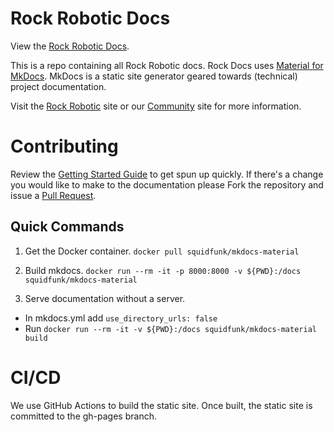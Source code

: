# Rock Robotic Docs

View the [Rock Robotic Docs](https://docs.rockrobotic.com/).

This is a repo containing all Rock Robotic docs. Rock Docs uses [Material for MkDocs](https://squidfunk.github.io/mkdocs-material/). MkDocs is a static site generator geared towards (technical) project documentation.

Visit the [Rock Robotic](https://rockrobotic.com) site or our [Community](https://community.rockrobotic.com) site for more information.


# Contributing

Review the [Getting Started Guide](https://squidfunk.github.io/mkdocs-material/getting-started/) to get spun up quickly. If there's a change you would like to make to the documentation please Fork the repository and issue a [Pull Request](https://docs.github.com/en/github/collaborating-with-issues-and-pull-requests/creating-a-pull-request-from-a-fork).

## Quick Commands

1. Get the Docker container.
`docker pull squidfunk/mkdocs-material`

2. Build mkdocs.
`docker run --rm -it -p 8000:8000 -v ${PWD}:/docs squidfunk/mkdocs-material`

3. Serve documentation without a server.
* In mkdocs.yml add `use_directory_urls: false`
* Run `docker run --rm -it -v ${PWD}:/docs squidfunk/mkdocs-material build`

# CI/CD

We use GitHub Actions to build the static site. Once built, the static site is committed to the gh-pages branch.
